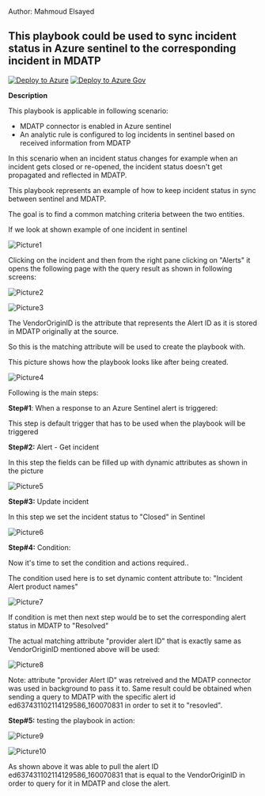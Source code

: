 
Author: Mahmoud Elsayed

## This playbook could be used to sync incident status in Azure sentinel to the corresponding incident in MDATP


[![Deploy to Azure](https://aka.ms/deploytoazurebutton)](https://portal.azure.com/#create/Microsoft.Template/uri/https%3A%2F%2Fraw.githubusercontent.com%2FAzure%2FAzure-Sentinel%2Fmaster%2FPlaybooks%2FBlock-AADUser%2Fazuredeploy.json)
[![Deploy to Azure Gov](https://aka.ms/deploytoazuregovbutton)](https://portal.azure.us/#create/Microsoft.Template/uri/https%3A%2F%2Fraw.githubusercontent.com%2FAzure%2FAzure-Sentinel%2Fmaster%2FPlaybooks%2FBlock-AADUser%2Fazuredeploy.json)





**Description**

This playbook is applicable in following scenario:
- MDATP connector is enabled in Azure sentinel
- An analytic rule is configured to log incidents in sentinel based on received information from MDATP

In this scenario when an incident status changes for example when an incident gets closed or re-opened, the incident status doesn't get propagated and reflected in MDATP.

This playbook represents an example of how to keep incident status in sync between sentinel and MDATP.


The goal is to find a common matching criteria between the two entities. 

If we look at shown example of one incident in sentinel

 ![Picture1](./Graphics/1.gif)

Clicking on the incident and then from the right pane clicking on "Alerts" it opens the following page with the query result as shown in following screens:

![Picture2](./Graphics/2.gif)

![Picture3](./Graphics/3.gif)

The VendorOriginID is the attribute that represents the Alert ID as it is stored in MDATP originally at the source.

So this is the matching attribute will be used to create the playbook with.

This picture shows how the playbook looks like after being created.

![Picture4](./Graphics/4.gif)


Following is the main steps:

**Step#1**: When a response to an Azure Sentinel alert is triggered:

This step is default trigger that has to be used when the playbook will be triggered

**Step#2:** Alert - Get incident

In this step the fields can be filled up with dynamic attributes as shown in the picture

![Picture5](./Graphics/5.gif)



**Step#3:** Update incident

In this step we set the incident status to "Closed" in Sentinel

![Picture6](./Graphics/6.gif)


**Step#4:** Condition:

Now it's time to set the condition and actions required..

The condition used here is to set dynamic content attribute to: "Incident Alert product names"

![Picture7](./Graphics/7.gif)

If condition is met then next step would be to set the corresponding alert status in MDATP to "Resolved"

The actual matching attribute "provider alert ID" that is exactly same as VendorOriginID mentioned above will be used:

![Picture8](./Graphics/8.gif)


Note: attribute "provider Alert ID" was retreived and the MDATP connector was used in background to pass it to. Same result could be obtained when sending a query to MDATP with the specific alert id ed637431102114129586_160070831 in order to set it to "resovled".

**Step#5:** testing the playbook in action:

![Picture9](./Graphics/9.gif)

![Picture10](./Graphics/10.gif)

As shown above it was able to pull the alert ID ed637431102114129586_160070831 that is equal to the VendorOriginID in order to query for it in MDATP and close the alert.


